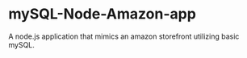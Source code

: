 # mySQL-Node-Amazon-app
A node.js application that mimics an amazon storefront utilizing basic mySQL.
